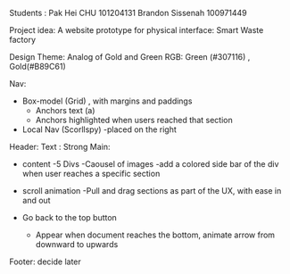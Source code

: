 Students : Pak Hei CHU 101204131
            Brandon Sissenah 100971449

Project idea: A website prototype for physical interface: Smart Waste factory

Design Theme: Analog  of Gold and Green 
RGB: Green (#307116) , Gold(#B89C61)

Nav: 
- Box-model (Grid) , with margins and paddings
    - Anchors text (a)
    - Anchors highlighted when users reached that section
- Local Nav (Scorllspy)
    -placed on the right 

Header: Text : Strong
Main: 

- content
    -5 Divs
    -Caousel of images
    -add a colored side bar of the div when user reaches a specific section

- scroll animation
    -Pull and drag sections as part of the UX, with ease in and out

- Go back to the top button
    - Appear when document reaches the bottom, animate arrow from       downward to upwards


Footer: decide later


